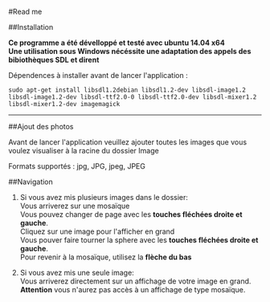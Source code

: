 #Read me

##Installation

**Ce programme a été dévelloppé et testé avec ubuntu 14.04 x64  
Une utilisation sous Windows nécéssite une adaptation des appels des bibiothèques SDL et dirent**

Dépendences à installer avant de lancer l'application :

	sudo apt-get install libsdl1.2debian libsdl1.2-dev libsdl-image1.2 libsdl-image1.2-dev libsdl-ttf2.0-0 libsdl-ttf2.0-dev libsdl-mixer1.2 libsdl-mixer1.2-dev imagemagick

---------------------------------------------------

##Ajout des photos

Avant de lancer l'application veuillez ajouter toutes les images que vous voulez visualiser à la racine du dossier Image  
  
Formats supportés : jpg, JPG, jpeg, JPEG

##Navigation

1. Si vous avez mis plusieurs images dans le dossier:  
   Vous arriverez sur une mosaïque  
   Vous pouvez changer de page avec les **touches fléchées droite et gauche**.  
   Cliquez sur une image pour l'afficher en grand  
   Vous pouver faire tourner la sphere avec les **touches fléchées droite et gauche**.  
   Pour revenir à la mosaïque, utilisez la **flèche du bas**

2. Si vous avez mis une seule image:  
   Vous arriverez directement sur un affichage de votre image en grand.  
   **Attention** vous n'aurez pas accès à un affichage de type mosaïque.